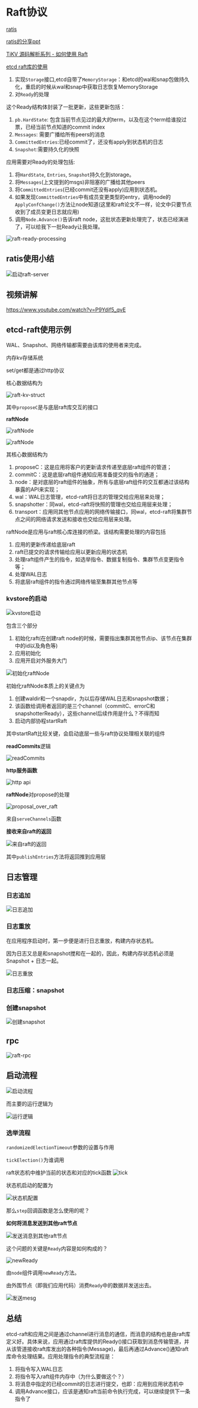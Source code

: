 # Raft协议

[ratis](https://ratis.incubator.apache.org/#gettingstarted)

[ratis的分享ppt](https://github.com/chuanlei/tech-notes/blob/master/paper/ratis-ppt.pdf)

[TiKV 源码解析系列 - 如何使用 Raft](https://pingcap.com/blog-cn/tikv-how-to-use-raft/)

[etcd raft库的使用](https://zhuanlan.zhihu.com/p/27767675)

1. 实现`Storage`接口,etcd自带了`MemoryStorage`：和etcd的wal和snap包做持久化，重启的时候从wal和snap中获取日志恢复MemoryStorage
2. 对`Ready`的处理

这个Ready结构体封装了一批更新，这些更新包括：

1. `pb.HardState`: 包含当前节点见过的最大的term，以及在这个term给谁投过票，已经当前节点知道的commit index
2. `Messages`: 需要广播给所有peers的消息
3. `CommittedEntries`:已经commit了，还没有apply到状态机的日志
4. `Snapshot`:需要持久化的快照

应用需要对Ready的处理包括:

1. 将`HardState`, `Entries`, `Snapshot`持久化到storage。
2. 将`Messages`(上文提到的msgs)非阻塞的广播给其他peers
3. 将`CommittedEntries`(已经commit还没有apply)应用到状态机。
4. 如果发现`CommittedEntries`中有成员变更类型的entry，调用node的`ApplyConfChange()`方法让node知道(这里和raft论文不一样，论文中只要节点收到了成员变更日志就应用)
5. 调用`Node.Advance()`告诉raft node，这批状态更新处理完了，状态已经演进了，可以给我下一批Ready让我处理。

![raft-ready-processing](https://github.com/chuanlei/tech-notes/blob/master/pics/raft-ready.jpg)

## ratis使用小结

![启动raft-server](https://github.com/chuanlei/tech-notes/blob/master/pics/start-raft-server.jpg)


## 视频讲解

https://www.youtube.com/watch?v=P9Ydif5_qvE

## etcd-raft使用示例

WAL、Snapshot、网络传输都需要由该库的使用者来完成。

内存kv存储系统

set/get都是通过http协议

核心数据结构为

![raft-kv-struct](https://github.com/chuanlei/tech-notes/blob/master/pics/raft-kv-struct.jpg)

其中`proposeC`是与底层raft库交互的接口

**raftNode**

![raftNode](https://github.com/chuanlei/tech-notes/blob/master/pics/v2-ef297c4a45c3d20daff24e49b79b5e41_b.jpg)

![raftNode](https://github.com/chuanlei/tech-notes/blob/master/pics/raftNode.jpg)

其核心数据结构为
1. proposeC：这是应用将客户的更新请求传递至底层raft组件的管道；
2. commitC：这是底层raft组件通知应用准备提交的指令的通道；
3. node：是对底层的raft组件的抽象，所有与底层raft组件的交互都通过该结构暴露的API来实现；
4. wal：WAL日志管理，etcd-raft将日志的管理交给应用层来处理；
5. snapshotter：同wal，etcd-raft将快照的管理也交给应用层来处理；
6. transport：应用同其他节点应用的网络传输接口，同wal，etcd-raft将集群节点之间的网络请求发送和接收也交给应用层来处理。

raftNode是应用与raft核心库连接的桥梁。该结构需要处理的内容包括
1. 应用的更新传递给底层raft
2. raft已提交的请求传输给应用以更新应用的状态机
3. 处理raft组件产生的指令，如选举指令、数据复制指令、集群节点变更指令等；
4. 处理WAL日志
5. 将底层raft组件的指令通过网络传输至集群其他节点等

### kvstore的启动

![kvstore启动](https://github.com/chuanlei/tech-notes/blob/master/pics/kvstore-start.jpg)

包含三个部分
1. 初始化raft(在创建raft node的时候，需要指出集群其他节点ip、该节点在集群中的id以及角色等)
2. 应用初始化
3. 应用开启对外服务大门

![初始化raftNode](https://github.com/chuanlei/tech-notes/blob/master/pics/newRaftNode.jpg)

初始化raftNode本质上的关键点为
1. 创建waldir和一个snapdir，为以后存储WAL日志和snapshot数据；
2. 该函数给调用者返回的是三个channel（commitC、errorC和snapshotterReady），这些channel后续作用是什么？不得而知
3. 启动内部协程startRaft

其中startRaft比较关键，会启动底层一些与raft协议处理相关联的组件


**readCommits**逻辑

![readCommits](https://github.com/chuanlei/tech-notes/blob/master/pics/readCommits.jpg)

**http服务函数**

![http api](https://github.com/chuanlei/tech-notes/blob/master/pics/http-api.jpg)

**raftNode**对propose的处理

![proposal_over_raft](https://github.com/chuanlei/tech-notes/blob/master/pics/proposal_over_raft.jpg)

来自`serveChannels`函数

**接收来自raft的返回**

![来自raft的返回](https://github.com/chuanlei/tech-notes/blob/master/pics/raft_return.jpg)

其中`publishEntries`方法将返回推到应用层

## 日志管理

### 日志追加

![日志追加](https://github.com/chuanlei/tech-notes/blob/master/pics/log-append.jpg)

### 日志重放
在应用程序启动时，第一步便是进行日志重放，构建内存状态机。

因为日志又总是和snapshot搅和在一起的，因此，构建内存状态机必须是Snapshot + 日志一起。

![日志重放](https://github.com/chuanlei/tech-notes/blob/master/pics/log_replay.jpg)

### 日志压缩：snapshot

### 创建snapshot

![创建snapshot](https://github.com/chuanlei/tech-notes/blob/master/pics/create-snapshot.jpg)

## rpc

![raft-rpc](https://github.com/chuanlei/tech-notes/blob/master/pics/raft_rpc.jpg)

## 启动流程
![启动流程](https://github.com/chuanlei/tech-notes/blob/master/pics/node_start.jpg)

而主要的运行逻辑为

![运行逻辑](https://github.com/chuanlei/tech-notes/blob/master/pics/main_run.jpg)

### 选举流程

`randomizedElectionTimeout`参数的设置与作用

`tickElection()`为谁调用

raft状态机中维护当前的状态和对应的tick函数
![tick](https://github.com/chuanlei/tech-notes/blob/master/pics/tick.jpg)

状态机启动的配置为

![状态机配置](https://github.com/chuanlei/tech-notes/blob/master/pics/fsm-config.jpg)

那么`step`回调函数是怎么使用的呢？

**如何将消息发送到其他raft节点**

![发送消息到其他raft节点](https://github.com/chuanlei/tech-notes/blob/master/pics/send.jpg)

这个问题的关键是`Ready`内容是如何构成的？

![newReady](https://github.com/chuanlei/tech-notes/blob/master/pics/newReady.jpg)

由`node`组件调用`newReady`方法。

由外围节点（即我们应用代码）消费`Ready`中的数据并发送出去。

![发送mesg](https://github.com/chuanlei/tech-notes/blob/master/pics/send_msgs.jpg)



## 总结

etcd-raft和应用之间是通过channel进行消息的通信，而消息的结构也是由raft库定义好。具体来说，应用通过raft库提供的Ready()接口获取到消息传输管道，并从该管道接收raft库发出的各种指令(Message)，最后再通过Advance()通知raft库命令处理结果。应用处理指令的典型流程是：

1. 将指令写入WAL日志
2. 将指令写入raft组件内存中（为什么要做这个？）
3. 将消息中指定的已经commit的日志进行提交，也即：应用到应用状态机中
4. 调用Advance接口，应该是通知raft当前命令执行完成，可以继续提供下一条指令了


